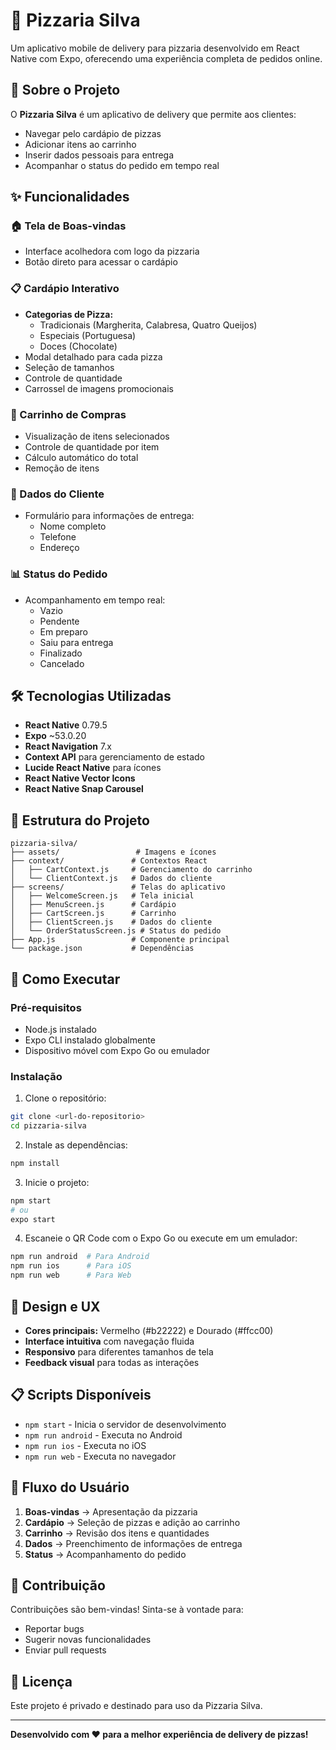 # 🍕 Pizzaria Silva

Um aplicativo mobile de delivery para pizzaria desenvolvido em React Native com Expo, oferecendo uma experiência completa de pedidos online.

## 📱 Sobre o Projeto

O **Pizzaria Silva** é um aplicativo de delivery que permite aos clientes:
- Navegar pelo cardápio de pizzas
- Adicionar itens ao carrinho
- Inserir dados pessoais para entrega
- Acompanhar o status do pedido em tempo real

## ✨ Funcionalidades

### 🏠 Tela de Boas-vindas
- Interface acolhedora com logo da pizzaria
- Botão direto para acessar o cardápio

### 📋 Cardápio Interativo
- **Categorias de Pizza:**
  - Tradicionais (Margherita, Calabresa, Quatro Queijos)
  - Especiais (Portuguesa)
  - Doces (Chocolate)
- Modal detalhado para cada pizza
- Seleção de tamanhos
- Controle de quantidade
- Carrossel de imagens promocionais

### 🛒 Carrinho de Compras
- Visualização de itens selecionados
- Controle de quantidade por item
- Cálculo automático do total
- Remoção de itens

### 👤 Dados do Cliente
- Formulário para informações de entrega:
  - Nome completo
  - Telefone
  - Endereço

### 📊 Status do Pedido
- Acompanhamento em tempo real:
  - Vazio
  - Pendente
  - Em preparo
  - Saiu para entrega
  - Finalizado
  - Cancelado

## 🛠️ Tecnologias Utilizadas

- **React Native** 0.79.5
- **Expo** ~53.0.20
- **React Navigation** 7.x
- **Context API** para gerenciamento de estado
- **Lucide React Native** para ícones
- **React Native Vector Icons**
- **React Native Snap Carousel**

## 📁 Estrutura do Projeto

```
pizzaria-silva/
├── assets/                 # Imagens e ícones
├── context/               # Contextos React
│   ├── CartContext.js     # Gerenciamento do carrinho
│   └── ClientContext.js   # Dados do cliente
├── screens/               # Telas do aplicativo
│   ├── WelcomeScreen.js   # Tela inicial
│   ├── MenuScreen.js      # Cardápio
│   ├── CartScreen.js      # Carrinho
│   ├── ClientScreen.js    # Dados do cliente
│   └── OrderStatusScreen.js # Status do pedido
├── App.js                 # Componente principal
└── package.json           # Dependências
```

## 🚀 Como Executar

### Pré-requisitos
- Node.js instalado
- Expo CLI instalado globalmente
- Dispositivo móvel com Expo Go ou emulador

### Instalação

1. Clone o repositório:
```bash
git clone <url-do-repositorio>
cd pizzaria-silva
```

2. Instale as dependências:
```bash
npm install
```

3. Inicie o projeto:
```bash
npm start
# ou
expo start
```

4. Escaneie o QR Code com o Expo Go ou execute em um emulador:
```bash
npm run android  # Para Android
npm run ios      # Para iOS
npm run web      # Para Web
```

## 🎨 Design e UX

- **Cores principais:** Vermelho (#b22222) e Dourado (#ffcc00)
- **Interface intuitiva** com navegação fluida
- **Responsivo** para diferentes tamanhos de tela
- **Feedback visual** para todas as interações

## 📋 Scripts Disponíveis

- `npm start` - Inicia o servidor de desenvolvimento
- `npm run android` - Executa no Android
- `npm run ios` - Executa no iOS
- `npm run web` - Executa no navegador

## 🔄 Fluxo do Usuário

1. **Boas-vindas** → Apresentação da pizzaria
2. **Cardápio** → Seleção de pizzas e adição ao carrinho
3. **Carrinho** → Revisão dos itens e quantidades
4. **Dados** → Preenchimento de informações de entrega
5. **Status** → Acompanhamento do pedido

## 🤝 Contribuição

Contribuições são bem-vindas! Sinta-se à vontade para:
- Reportar bugs
- Sugerir novas funcionalidades
- Enviar pull requests

## 📄 Licença

Este projeto é privado e destinado para uso da Pizzaria Silva.

---

**Desenvolvido com ❤️ para a melhor experiência de delivery de pizzas!**